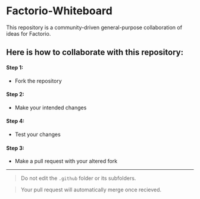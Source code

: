 # Factorio-Whiteboard

This repository is a community-driven general-purpose collaboration of ideas for Factorio.

## Here is how to collaborate with this repository:

#### Step 1:
* Fork the repository

#### Step 2:
* Make your intended changes

#### Step 4:
* Test your changes

#### Step 3:
* Make a pull request with your altered fork

---

> Do not edit the `.github` folder or its subfolders.

> Your pull request will automatically merge once recieved.
